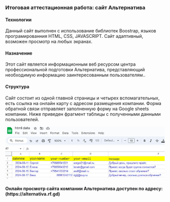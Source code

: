 <h3>Итоговая аттестационная работа: сайт Альтернатива</h3> 
<h4>Технологии</h4>
<p><p/>
<p>Данный сайт выполнен с использование библиотек Boostrap, языков програмированния HTML, CSS, JAVASCRIPT. Сайт адаптивный, возможен просмотр на любых экранах.</p>
<h4>Назначение</h4>
<p>Этот сайт является информационным веб ресурсом центра профессиональной подготовки Альтернатива, представляющий необходимую информацию заинтересованным пользователям..</p>
<h4>Структура</h4>
<p>Сайт состоит из одной главной страницы и четырех вспомагательных, есть ссылка на онлайн карту с адресом размещения компании. Форма обратной связи отправляет заполненную форму на Google sheets компании. Ниже приведен фрагмент таблицы с полученными данными пользователей.</p>
<img src="/alternativa/img/sheets.jpg"><img>
<h4>Онлайн просмотр сайта компании Альтернатива доступен по адресу:(https://alternativa.rf.gd)</h4>
